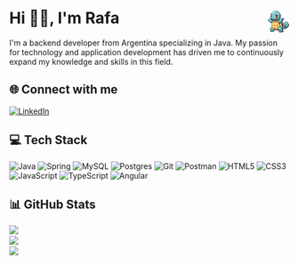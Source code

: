 # Hi 👋🏻, I'm Rafa <img align="right" height="auto" src="/squirtle.gif"  />

I'm a backend developer from Argentina specializing in Java. My passion for technology and application development has driven me to continuously expand my knowledge and skills in this field.

## 🌐 Connect with me
[![LinkedIn](https://img.shields.io/static/v1?message=LinkedIn&logo=linkedin&label=&color=0077B5&logoColor=white&labelColor=&style=for-the-badge)](https://linkedin.com/in/https://www.linkedin.com/in/rtoresani/) 

## 💻 Tech Stack

![Java](https://img.shields.io/badge/java-%23ED8B00.svg?style=for-the-badge&logo=openjdk&logoColor=white) 
![Spring](https://img.shields.io/badge/spring-%236DB33F.svg?style=for-the-badge&logo=spring&logoColor=white) 
![MySQL](https://img.shields.io/badge/mysql-4479A1.svg?style=for-the-badge&logo=mysql&logoColor=white) 
![Postgres](https://img.shields.io/badge/postgres-%23316192.svg?style=for-the-badge&logo=postgresql&logoColor=white) 
![Git](https://img.shields.io/badge/git-%23F05033.svg?style=for-the-badge&logo=git&logoColor=white) 
![Postman](https://img.shields.io/badge/Postman-FF6C37?style=for-the-badge&logo=postman&logoColor=white) 
![HTML5](https://img.shields.io/badge/HTML5-%23E34F26.svg?style=for-the-badge&logo=html5&logoColor=white)
![CSS3](https://img.shields.io/badge/CSS3-%231572B6.svg?style=for-the-badge&logo=css3&logoColor=white)
![JavaScript](https://img.shields.io/badge/JavaScript-%23323330.svg?style=for-the-badge&logo=javascript&logoColor=%23F7DF1E)
![TypeScript](https://img.shields.io/badge/TypeScript-%23007ACC.svg?style=for-the-badge&logo=typescript&logoColor=white)
![Angular](https://img.shields.io/badge/Angular-%23DD0031.svg?style=for-the-badge&logo=angular&logoColor=white)


## 📊 GitHub Stats
![](https://github-readme-stats.vercel.app/api?username=rafatoresani&theme=nightowl&hide_border=false&include_all_commits=false&count_private=false)<br/>
![](https://github-readme-streak-stats.herokuapp.com/?user=rafatoresani&theme=nightowl&hide_border=false)<br/>
![](https://github-readme-stats.vercel.app/api/top-langs/?username=rafatoresani&theme=nightowl&hide_border=false&include_all_commits=false&count_private=false&layout=compact)

